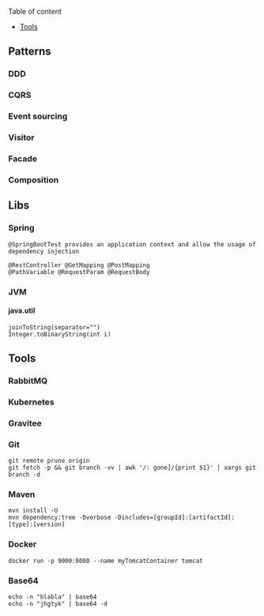 
Table of content

- [Tools](#Tools)

## Patterns

### DDD

### CQRS

### Event sourcing

### Visitor

### Facade

### Composition



## Libs

### Spring

```
@SpringBootTest provides an application context and allow the usage of dependency injection
```

```
@RestController @GetMapping @PostMapping
@PathVariable @RequestParam @RequestBody
```

### JVM

#### java.util

```
joinToString(separator="")
Integer.toBinaryString(int i)
```

## Tools

### RabbitMQ

### Kubernetes

### Gravitee

### Git

```
git remote prune origin
git fetch -p && git branch -vv | awk '/: gone]/{print $1}' | xargs git branch -d
```
 
### Maven

```
mvn install -U
mvn dependency:tree -Dverbose -Dincludes=[groupId]:[artifactId]:[type]:[version]
```

### Docker

```
docker run -p 9000:8080 --name myTomcatContainer tomcat 
```

### Base64

```
echo -n "blabla" | base64
echo -n "jhgtyk" | base64 -d
```


